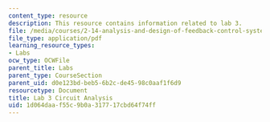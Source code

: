 ```yaml
---
content_type: resource
description: This resource contains information related to lab 3.
file: /media/courses/2-14-analysis-and-design-of-feedback-control-systems-spring-2014/1d064daaf55c9b0a317717cbd64f74ff_MIT2_14S14_Lab_4-Pncst-Sup.pdf
file_type: application/pdf
learning_resource_types:
- Labs
ocw_type: OCWFile
parent_title: Labs
parent_type: CourseSection
parent_uid: d0e123bd-beb5-6b2c-de45-98c0aaf1f6d9
resourcetype: Document
title: Lab 3 Circuit Analysis
uid: 1d064daa-f55c-9b0a-3177-17cbd64f74ff
---
```

